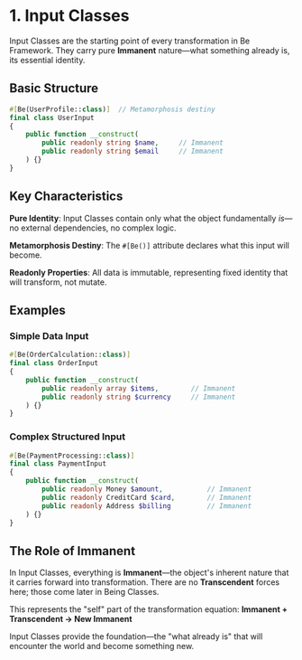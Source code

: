 # 1. Input Classes

Input Classes are the starting point of every transformation in Be Framework. They carry pure **Immanent** nature—what something already is, its essential identity.

## Basic Structure

```php
#[Be(UserProfile::class)]  // Metamorphosis destiny
final class UserInput
{
    public function __construct(
        public readonly string $name,     // Immanent
        public readonly string $email     // Immanent
    ) {}
}
```

## Key Characteristics

**Pure Identity**: Input Classes contain only what the object fundamentally *is*—no external dependencies, no complex logic.

**Metamorphosis Destiny**: The `#[Be()]` attribute declares what this input will become.

**Readonly Properties**: All data is immutable, representing fixed identity that will transform, not mutate.

## Examples

### Simple Data Input
```php
#[Be(OrderCalculation::class)]
final class OrderInput
{
    public function __construct(
        public readonly array $items,        // Immanent
        public readonly string $currency     // Immanent
    ) {}
}
```

### Complex Structured Input
```php
#[Be(PaymentProcessing::class)]
final class PaymentInput
{
    public function __construct(
        public readonly Money $amount,           // Immanent
        public readonly CreditCard $card,        // Immanent
        public readonly Address $billing         // Immanent
    ) {}
}
```

## The Role of Immanent

In Input Classes, everything is **Immanent**—the object's inherent nature that it carries forward into transformation. There are no **Transcendent** forces here; those come later in Being Classes.

This represents the "self" part of the transformation equation:
**Immanent + Transcendent → New Immanent**

Input Classes provide the foundation—the "what already is" that will encounter the world and become something new.